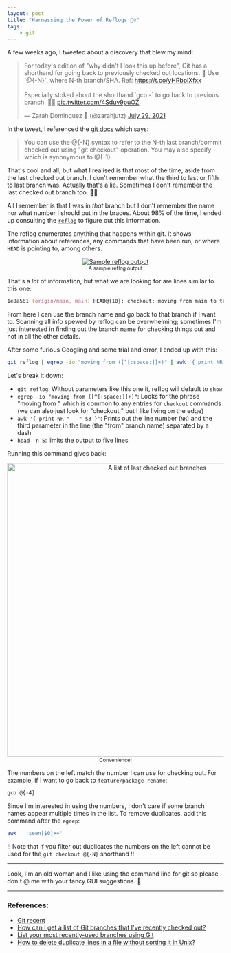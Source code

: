 ```yaml
---
layout: post
title: "Harnessing the Power of Reflogs 🧙‍♀️"
tags:
    - git
---
```


A few weeks ago, I tweeted about a discovery that blew my mind:

<blockquote class="twitter-tweet"><p lang="en" dir="ltr">For today&#39;s edition of &quot;why didn&#39;t I look this up before&quot;, Git has a shorthand for going back to previously checked out locations. 🔀 Use `@{-N}`, where N-th branch/SHA. Ref: <a href="https://t.co/yHRbplXfxx">https://t.co/yHRbplXfxx</a> <br><br>Especially stoked about the shorthand `gco -` to go back to previous branch. 🧙‍♀️ <a href="https://t.co/4Sduv9puOZ">pic.twitter.com/4Sduv9puOZ</a></p>&mdash; Zarah Dominguez 🦉 (@zarahjutz) <a href="https://twitter.com/zarahjutz/status/1420606218981175302?ref_src=twsrc%5Etfw">July 29, 2021</a></blockquote> <script async src="https://platform.twitter.com/widgets.js" charset="utf-8"></script>

In the tweet, I referenced the [git docs](https://git-scm.com/docs/git-checkout#Documentation/git-checkout.txt-ltbranchgt) which says:
> You can use the @{-N} syntax to refer to the N-th last branch/commit checked out using "git checkout" operation. You may also specify - which is synonymous to @{-1}.

That's cool and all, but what I realised is that most of the time, aside from the last checked out branch, I don't remember what the third to last or fifth to last branch was. Actually that's a lie. Sometimes I don't remember the last checked out branch too. :woman_facepalming:

All I remember is that I was in _that_ branch but I don't remember the name nor what number I should put in the braces. About 98% of the time, I ended up consulting the [`reflog`](https://git-scm.com/docs/git-reflog) to figure out this information.

The reflog enumerates anything that happens within git. It shows information about references, any commands that have been run, or where `HEAD` is pointing to, among others.
<center>
    <a href="https://imgur.com/aQ6YRPb"><img src="https://imgur.com/aQ6YRPb.png" title="Sample reflog output" /></a> <br />
    <small>A sample reflog output</small>
</center>

That's a _lot_ of information, but what we are looking for are lines similar to this one:
```zsh
1e8a561 (origin/main, main) HEAD@{10}: checkout: moving from main to task/lint-gradle
```

From here I can use the branch name and go back to that branch if I want to. Scanning all info spewed by reflog can be overwhelming; sometimes I'm just interested in finding out the branch name for checking things out and not in all the other details.

After some furious Googling and some trial and error, I ended up with this:
```zsh
git reflog | egrep -io "moving from ([^[:space:]]+)" | awk '{ print NR " - " $3 }' | head -n 5'
```

Let's break it down:
- `git reflog`: Without parameters like this one it, reflog will default to `show`
- `egrep -io "moving from ([^[:space:]]+)"`: Looks for the phrase "moving from " which is common to any entries for `checkout` commands (we can also just look for "checkout:" but I like living on the edge)
- `awk '{ print NR " - " $3 }'`: Prints out the line number (`NR`) and the third parameter in the line (the "from" branch name) separated by a dash
- `head -n 5`: limits the output to five lines

Running this command gives back:

<center>
    <a href="https://imgur.com/ZTvJK1c"><img src="https://i.imgur.com/ZTvJK1c.png" width="682" title="A list of last checked out branches" /></a> <br />
    <small>Convenience!</small>
</center>

The numbers on the left match the number I can use for checking out. For example, if I want to go back to `feature/package-rename`:
```zsh
gco @{-4}
```

Since I'm interested in using the numbers, I don't care if some branch names appear multiple times in the list. To remove duplicates, add this command after the `egrep`:
```zsh
awk ' !seen[$0]++'
```
:bangbang: Note that if you filter out duplicates the numbers on the left cannot be used for the `git checkout @{-N}` shorthand :bangbang:

---
Look, I'm an old woman and I like using the command line for git so please don't @ me with your fancy GUI suggestions. :older_woman:  

---

### References:
- [Git recent](https://gist.github.com/jordan-brough/48e2803c0ffa6dc2e0bd)  
- [How can I get a list of Git branches that I've recently checked out?](https://stackoverflow.com/questions/25095061/how-can-i-get-a-list-of-git-branches-that-ive-recently-checked-out)  
- [List your most recently-used branches using Git](http://ses4j.github.io/2020/04/01/git-alias-recent-branches/)
- [How to delete duplicate lines in a file without sorting it in Unix?](https://stackoverflow.com/questions/1444406/how-to-delete-duplicate-lines-in-a-file-without-sorting-it-in-unix/1444448#1444448)
